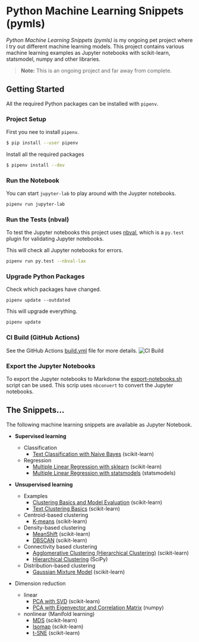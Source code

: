#  Python Machine Learning Snippets (pymls)
_Python Machine Learning Snippets (pymls)_ is my ongoing pet project where I try out different machine learning models. 
This project contains various machine learning examples as Jupyter notebooks with scikit-learn, statsmodel, numpy and other libraries.

> __Note:__ This is an ongoing project and far away from complete.

## Getting Started
All the required Python packages can be installed with `pipenv`.

### Project Setup
First you nee to install `pipenv`.

```bash
$ pip install --user pipenv
```

Install all the required packages

```bash
$ pipenv install --dev
```

### Run the Notebook
You can start `jupyter-lab` to play around with the Juypter notebooks.


```bash
pipenv run jupyter-lab
```

### Run the Tests (nbval)
To test the Jupyter notebooks this project uses [nbval](https://github.com/computationalmodelling/nbval), which is a `py.test` 
plugin for validating Jupyter notebooks.


This will check all Jupyter notebooks for errors.

```bash
pipenv run py.test --nbval-lax
```

### Upgrade Python Packages
Check which packages have changed.

```
pipenv update --outdated
```

This will upgrade everything.

```bash
pipenv update
```

### CI Build (GitHub Actions)
See the GitHub Actions [build.yml](.github/workflows/build.yml) file for more details. 
![CI Build](https://github.com/rueedlinger/machine-learning-snippets/workflows/CI%20Build/badge.svg)

### Export the Jupyter Notebooks
To export the Jupyter notebooks to Markdonw the [export-notebooks.sh](export-notebooks.sh) script can be used. 
This scrip uses `nbconvert` to convert the Jupyter notebooks.

## The Snippets...
The following machine learning snippets are available as Jupyter Notebook.

- __Supervised learning__
    - Classification
        - [Text Classification with Naive Bayes](notebooks/supervised/text_classification/text_classification.md) (scikit-learn)
    - Regression
        - [Multiple Linear Regression with sklearn](notebooks/supervised/linear_regression/multiple_linear_regression_sklearn.md) (scikit-learn)
        - [Multiple Linear Regression with statsmodels](notebooks/supervised/linear_regression/multiple_linear_regression_statsmodels.md) (statsmodels)
- __Unsupervised learning__ 
    - Examples
        - [Clustering Basics and Model Evaluation](notebooks/unsupervised/clustering/clustering_basics_model_evaluation.md) (scikit-learn)
        - [Text Clustering Basics](notebooks/unsupervised/clustering/clustering_text.md) (scikit-learn)
    - Centroid-based clustering
        - [K-means](notebooks/unsupervised/clustering/kmeans/clustering_kmeans.md) (scikit-learn)
    - Density-based clustering
        - [MeanShift](notebooks/unsupervised/clustering/meanshift/clustering_meanshift.md) (scikit-learn)
        - [DBSCAN](notebooks/unsupervised/clustering/dbscan/clustering_dbscan.md) (scikit-learn)
    - Connectivity based clustering
        - [Agglomerative Clustering (Hierarchical Clustering)](notebooks/unsupervised/clustering/agglomerative/clustering_agglomerative.md) (scikit-learn)
        - [Hierarchical Clustering](notebooks/unsupervised/clustering/hclust/clustering_hclust.md) (SciPy)
    - Distribution-based clustering
        - [Gaussian Mixture Model](notebooks/unsupervised/clustering/gaussian_mixture/clustering_gaussian_mixture.md) (scikit-learn)
        
       
- Dimension reduction
    - linear
        - [PCA with SVD](notebooks/unsupervised/dimensionality_reduction/pca/dimensionality_reduction_pca.md) (scikit-learn)
        - [PCA with Eigenvector and Correlation Matrix](notebooks/unsupervised/dimensionality_reduction/eigen/dimensionality_reduction_eigen.md) (numpy)
    - nonlinear (Manifold learning)
        - [MDS](notebooks/unsupervised/dimensionality_reduction/mds/dimensionality_reduction_mds.md) (scikit-learn)
        - [Isomap](notebooks/unsupervised/dimensionality_reduction/isomap/dimensionality_reduction_isomap.md) (scikit-learn)
        - [t-SNE](notebooks/unsupervised/dimensionality_reduction/tsne/dimensionality_reduction_tsne.md) (scikit-learn)


